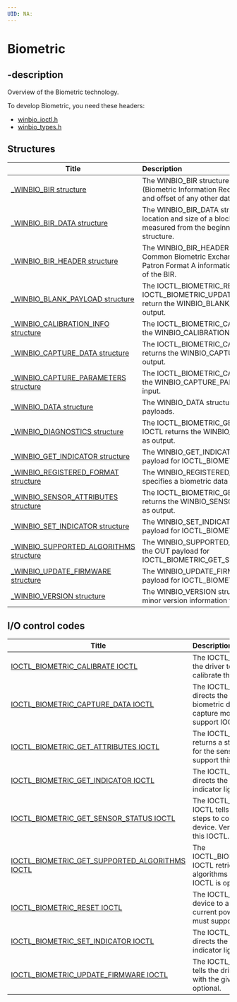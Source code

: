 ```yaml
---
UID: NA:
---
```


# Biometric

## -description
Overview of the Biometric technology.

To develop Biometric, you need these headers:

 * [winbio_ioctl.h](..\winbio_ioctl\index.md)
 * [winbio_types.h](..\winbio_types\index.md)



## Structures

| Title   | Description   |
| ---- |:---- |
| [_WINBIO_BIR structure](..\winbio_types\ns-winbio_types-_winbio_bir.md) | The WINBIO_BIR structure is the root of the BIR (Biometric Information Record). It contains the size and offset of any other data elements in the BIR. |
| [_WINBIO_BIR_DATA structure](..\winbio_types\ns-winbio_types-_winbio_bir_data.md) | The WINBIO_BIR_DATA structure contains the location and size of a block in a BIR. The offset is measured from the beginning of the WINBIO_BIR structure. |
| [_WINBIO_BIR_HEADER structure](..\winbio_types\ns-winbio_types-_winbio_bir_header.md) | The WINBIO_BIR_HEADER structure contains the Common Biometric Exchange File Format (CBEFF) Patron Format A information that describes the rest of the BIR. |
| [_WINBIO_BLANK_PAYLOAD structure](..\winbio_ioctl\ns-winbio_ioctl-_winbio_blank_payload.md) | The IOCTL_BIOMETRIC_RESET and IOCTL_BIOMETRIC_UPDATE_FIRMWARE IOCTLs return the WINBIO_BLANK_PAYLOAD structure as output. |
| [_WINBIO_CALIBRATION_INFO structure](..\winbio_ioctl\ns-winbio_ioctl-_winbio_calibration_info.md) | The IOCTL_BIOMETRIC_CALIBRATE IOCTL returns the WINBIO_CALIBRATION_INFO structure as output. |
| [_WINBIO_CAPTURE_DATA structure](..\winbio_ioctl\ns-winbio_ioctl-_winbio_capture_data.md) | The IOCTL_BIOMETRIC_CAPTURE_DATA IOCTL returns the WINBIO_CAPTURE_DATA structure as output. |
| [_WINBIO_CAPTURE_PARAMETERS structure](..\winbio_ioctl\ns-winbio_ioctl-_winbio_capture_parameters.md) | The IOCTL_BIOMETRIC_CAPTURE_DATA IOCTL uses the WINBIO_CAPTURE_PARAMETERS structure as input. |
| [_WINBIO_DATA structure](..\winbio_ioctl\ns-winbio_ioctl-_winbio_data.md) | The WINBIO_DATA structure specifies data in IOCTL payloads. |
| [_WINBIO_DIAGNOSTICS structure](..\winbio_ioctl\ns-winbio_ioctl-_winbio_diagnostics.md) | The IOCTL_BIOMETRIC_GET_SENSOR_STATUS IOCTL returns the WINBIO_DIAGNOSTICS structure as output. |
| [_WINBIO_GET_INDICATOR structure](..\winbio_ioctl\ns-winbio_ioctl-_winbio_get_indicator.md) | The WINBIO_GET_INDICATOR structure is the OUT payload for IOCTL_BIOMETRIC_GET_INDICATOR. |
| [_WINBIO_REGISTERED_FORMAT structure](..\winbio_types\ns-winbio_types-_winbio_registered_format.md) | The WINBIO_REGISTERED_FORMAT structure specifies a biometric data format. |
| [_WINBIO_SENSOR_ATTRIBUTES structure](..\winbio_ioctl\ns-winbio_ioctl-_winbio_sensor_attributes.md) | The IOCTL_BIOMETRIC_GET_ATTRIBUTES structure returns the WINBIO_SENSOR_ATTRIBUTES structure as output. |
| [_WINBIO_SET_INDICATOR structure](..\winbio_ioctl\ns-winbio_ioctl-_winbio_set_indicator.md) | The WINBIO_SET_INDICATOR structure is the IN payload for IOCTL_BIOMETRIC_SET_INDICATOR. |
| [_WINBIO_SUPPORTED_ALGORITHMS structure](..\winbio_ioctl\ns-winbio_ioctl-_winbio_supported_algorithms.md) | The WINBIO_SUPPORTED_ALGORITHMS structure is the OUT payload for IOCTL_BIOMETRIC_GET_SUPPORTED_ALGORITHMS. |
| [_WINBIO_UPDATE_FIRMWARE structure](..\winbio_ioctl\ns-winbio_ioctl-_winbio_update_firmware.md) | The WINBIO_UPDATE_FIRMWARE structure is the IN payload for IOCTL_BIOMETRIC_UPDATE_FIRMWARE. |
| [_WINBIO_VERSION structure](..\winbio_types\ns-winbio_types-_winbio_version.md) | The WINBIO_VERSION structure describes major and minor version information for a WBDI driver. |

## I/O control codes

| Title   | Description   |
| ---- |:---- |
| [IOCTL_BIOMETRIC_CALIBRATE IOCTL](..\winbio_ioctl\ni-winbio_ioctl-ioctl_biometric_calibrate.md) | The IOCTL_BIOMETRIC_CALIBRATE IOCTL directs the driver to perform any necessary steps to calibrate the device for use. |
| [IOCTL_BIOMETRIC_CAPTURE_DATA IOCTL](..\winbio_ioctl\ni-winbio_ioctl-ioctl_biometric_capture_data.md) | The IOCTL_BIOMETRIC_CAPTURE_DATA IOCTL directs the driver to retrieve the next scan of biometric data. This call should put the device into capture mode.Vendor-supplied WBDI drivers must support IOCTL_BIOMETRIC_CAPTURE_DATA. |
| [IOCTL_BIOMETRIC_GET_ATTRIBUTES IOCTL](..\winbio_ioctl\ni-winbio_ioctl-ioctl_biometric_get_attributes.md) | The IOCTL_BIOMETRIC_GET_ATTRIBUTES IOCTL returns a structure that contains a set of attributes for the sensor. Vendor-supplied WBDI drivers must support this IOCTL. |
| [IOCTL_BIOMETRIC_GET_INDICATOR IOCTL](..\winbio_ioctl\ni-winbio_ioctl-ioctl_biometric_get_indicator.md) | The IOCTL_BIOMETRIC_GET_INDICATOR IOCTL directs the driver to retrieve the status of the indicator light. This IOCTL is optional. |
| [IOCTL_BIOMETRIC_GET_SENSOR_STATUS IOCTL](..\winbio_ioctl\ni-winbio_ioctl-ioctl_biometric_get_sensor_status.md) | The IOCTL_BIOMETRIC_GET_SENSOR_STATUS IOCTL tells the driver to perform any necessary steps to collect the current operating status of the device. Vendor-supplied WBDI drivers must support this IOCTL. |
| [IOCTL_BIOMETRIC_GET_SUPPORTED_ALGORITHMS IOCTL](..\winbio_ioctl\ni-winbio_ioctl-ioctl_biometric_get_supported_algorithms.md) | The IOCTL_BIOMETRIC_GET_SUPPORTED_ALGORITHMS IOCTL retrieves a list of cryptographic hash algorithms that are supported by the device. This IOCTL is optional. |
| [IOCTL_BIOMETRIC_RESET IOCTL](..\winbio_ioctl\ni-winbio_ioctl-ioctl_biometric_reset.md) | The IOCTL_BIOMETRIC_RESET IOCTL resets the device to a known or idle state, according to the current power state. Vendor-supplied WBDI drivers must support this IOCTL. |
| [IOCTL_BIOMETRIC_SET_INDICATOR IOCTL](..\winbio_ioctl\ni-winbio_ioctl-ioctl_biometric_set_indicator.md) | The IOCTL_BIOMETRIC_SET_INDICATOR IOCTL directs the driver to update the status of the indicator light. |
| [IOCTL_BIOMETRIC_UPDATE_FIRMWARE IOCTL](..\winbio_ioctl\ni-winbio_ioctl-ioctl_biometric_update_firmware.md) | The IOCTL_BIOMETRIC_UPDATE_FIRMWARE IOCTL tells the driver to update the firmware for the device with the given firmware image. This IOCTL is optional. |
